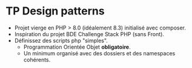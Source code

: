 # TP Design patterns

- Projet vierge en PHP > 8.0 (idéalement 8.3) initialisé avec composer.
- Inspiration du projet BDE Challenge Stack PHP (sans Front).
- Définissez des scripts php "simples".
  - Programmation Orientée Objet **obligatoire**.
  - Un minimum organisé avec des dossiers et des namespaces cohérents.
